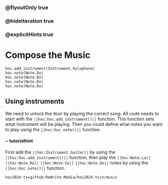 ### @flyoutOnly true
### @hideIteration true
### @explicitHints true

# Compose the Music

```python-template
hoc.add_instrument(Instrument.Xylophone)
hoc.note(Note.Do)
hoc.note(Note.Do) 
hoc.note(Note.Do)
hoc.note(Note.Do)     
```

## Using instruments
We need to unlock the door by playing the correct song. All code needs to start with the ``||hoc:hoc.add_instrument()||`` function. This function sets what instrument will be playing. Then you could define what notes you want to play using the ``||hoc:hoc.note()||`` function.

#### ~ tutorialhint
First add the ``||hoc:Instrument.Guitar||`` by using the ``||hoc:hoc.add_instrument()||`` function, then play the ``||hoc:Note.La||`` ``||hoc:Note.Re||`` ``||hoc:Note.So||`` ``||hoc:Note.Do||`` notes by using the ``||hoc:hoc.note()||`` function.


```package
hoc2024-ts=github:ReWrite-Media/hoc2024-ts/n/music
```